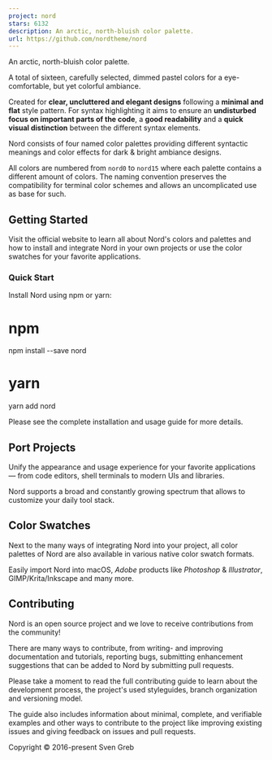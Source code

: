 ```yaml
---
project: nord
stars: 6132
description: An arctic, north-bluish color palette.
url: https://github.com/nordtheme/nord
---
```


An arctic, north-bluish color palette.

A total of sixteen, carefully selected, dimmed pastel colors for a eye-comfortable, but yet colorful ambiance.

Created for **clear, uncluttered and elegant designs** following a **minimal and flat** style pattern. For syntax highlighting it aims to ensure an **undisturbed focus on important parts of the code**, a **good readability** and a **quick visual distinction** between the different syntax elements.

Nord consists of four named color palettes providing different syntactic meanings and color effects for dark & bright ambiance designs.

All colors are numbered from `nord0` to `nord15` where each palette contains a different amount of colors. The naming convention preserves the compatibility for terminal color schemes and allows an uncomplicated use as base for such.

Getting Started
---------------

Visit the official website to learn all about Nord's colors and palettes and how to install and integrate Nord in your own projects or use the color swatches for your favorite applications.

### Quick Start

Install Nord using npm or yarn:

# npm
npm install --save nord

# yarn
yarn add nord

Please see the complete installation and usage guide for more details.

Port Projects
-------------

Unify the appearance and usage experience for your favorite applications — from code editors, shell terminals to modern UIs and libraries.

Nord supports a broad and constantly growing spectrum that allows to customize your daily tool stack.

Color Swatches
--------------

Next to the many ways of integrating Nord into your project, all color palettes of Nord are also available in various native color swatch formats.

Easily import Nord into macOS, _Adobe_ products like _Photoshop_ & _Illustrator_, GIMP/Krita/Inkscape and many more.

Contributing
------------

Nord is an open source project and we love to receive contributions from the community!

There are many ways to contribute, from writing- and improving documentation and tutorials, reporting bugs, submitting enhancement suggestions that can be added to Nord by submitting pull requests.

Please take a moment to read the full contributing guide to learn about the development process, the project's used styleguides, branch organization and versioning model.

The guide also includes information about minimal, complete, and verifiable examples and other ways to contribute to the project like improving existing issues and giving feedback on issues and pull requests.

Copyright © 2016-present Sven Greb
